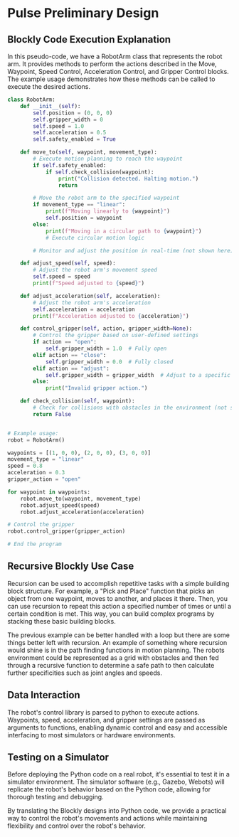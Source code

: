 # Pulse Preliminary Design

## Blockly Code Execution Explanation

In this pseudo-code, we have a RobotArm class that represents the robot arm. It provides methods to perform the actions described in the Move, Waypoint, Speed Control, Acceleration Control, and Gripper Control blocks. The example usage demonstrates how these methods can be called to execute the desired actions.

```Python
class RobotArm:
    def __init__(self):
        self.position = (0, 0, 0)
        self.gripper_width = 0
        self.speed = 1.0
        self.acceleration = 0.5
        self.safety_enabled = True

    def move_to(self, waypoint, movement_type):
        # Execute motion planning to reach the waypoint
        if self.safety_enabled:
            if self.check_collision(waypoint):
                print("Collision detected. Halting motion.")
                return

        # Move the robot arm to the specified waypoint
        if movement_type == "linear":
            print(f"Moving linearly to {waypoint}")
            self.position = waypoint
        else:
            print(f"Moving in a circular path to {waypoint}")
            # Execute circular motion logic

        # Monitor and adjust the position in real-time (not shown here)

    def adjust_speed(self, speed):
        # Adjust the robot arm's movement speed
        self.speed = speed
        print(f"Speed adjusted to {speed}")

    def adjust_acceleration(self, acceleration):
        # Adjust the robot arm's acceleration
        self.acceleration = acceleration
        print(f"Acceleration adjusted to {acceleration}")

    def control_gripper(self, action, gripper_width=None):
        # Control the gripper based on user-defined settings
        if action == "open":
            self.gripper_width = 1.0  # Fully open
        elif action == "close":
            self.gripper_width = 0.0  # Fully closed
        elif action == "adjust":
            self.gripper_width = gripper_width  # Adjust to a specific width
        else:
            print("Invalid gripper action.")

    def check_collision(self, waypoint):
        # Check for collisions with obstacles in the environment (not shown here)
        return False


# Example usage:
robot = RobotArm()

waypoints = [(1, 0, 0), (2, 0, 0), (3, 0, 0)]
movement_type = "linear"
speed = 0.8
acceleration = 0.3
gripper_action = "open"

for waypoint in waypoints:
    robot.move_to(waypoint, movement_type)
    robot.adjust_speed(speed)
    robot.adjust_acceleration(acceleration)

# Control the gripper
robot.control_gripper(gripper_action)

# End the program
```

## Recursive Blockly Use Case

Recursion can be used to accomplish repetitive tasks with a simple building block structure. For example, a "Pick and Place" function that picks an object from one waypoint, moves to another, and places it there. Then, you can use recursion to repeat this action a specified number of times or until a certain condition is met. This way, you can build complex programs by stacking these basic building blocks.

The previous example can be better handled with a loop but there are some things better left with recursion. An example of something where recursion would shine is in the path finding functions in motion planning. The robots environment could be represented as a grid with obstacles and then fed through a recursive function to determine a safe path to then calculate further specificities such as joint angles and speeds.

## Data Interaction

The robot's control library is parsed to python to execute actions. Waypoints, speed, acceleration, and gripper settings are passed as arguments to functions, enabling dynamic control and easy and accessible interfacing to most simulators or hardware environments.

## Testing on a Simulator

Before deploying the Python code on a real robot, it's essential to test it in a simulator environment. The simulator software (e.g., Gazebo, Webots) will replicate the robot's behavior based on the Python code, allowing for thorough testing and debugging.

By translating the Blockly designs into Python code, we provide a practical way to control the robot's movements and actions while maintaining flexibility and control over the robot's behavior.
